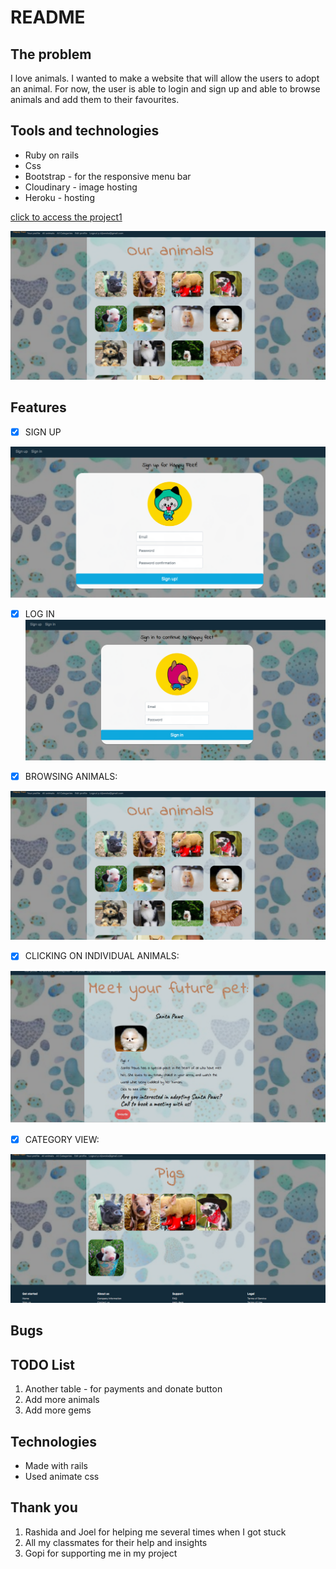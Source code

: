 # README


## The problem
I love animals. I wanted to make a website that will allow the users to adopt an animal. For now, the user is able to login and sign up and able to browse animals and add them to their favourites.


## Tools and technologies
* Ruby on rails
* Css
* Bootstrap - for the responsive menu bar
* Cloudinary - image hosting
* Heroku - hosting




[click to access the project1](https://animalshelter1.herokuapp.com/)


![alt text](/app/assets/images/allanimals.png)


## Features

- [x] SIGN UP


![alt text](/app/assets/images/signup.png)

- [x] LOG IN
![alt text](/app/assets/images/login.png)

- [x] BROWSING ANIMALS:

![alt text](/app/assets/images/allanimals.png)

- [x] CLICKING ON INDIVIDUAL ANIMALS:

![alt text](/app/assets/images/individualanimals.png)

- [x] CATEGORY VIEW:

![alt text](/app/assets/images/category.png)

## Bugs


## TODO List
1. Another table - for payments and donate button
1. Add more animals
1. Add more gems


## Technologies
- Made with rails
- Used animate css



## Thank you

1. Rashida and Joel for helping me several times when I got stuck
1. All my classmates for their help and insights
1. Gopi for supporting me in my project
